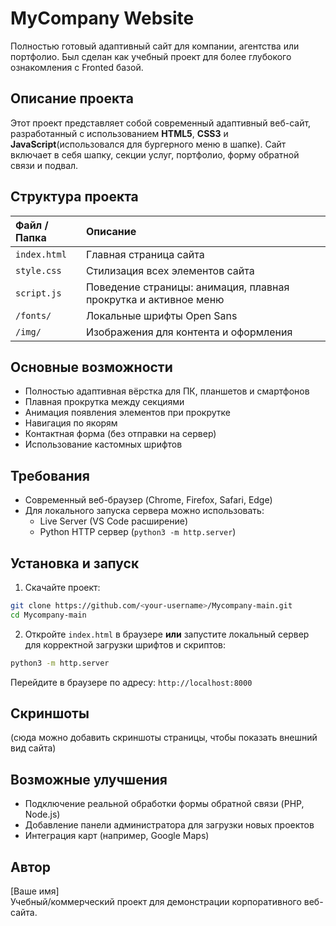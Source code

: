 
# MyCompany Website

Полностью готовый адаптивный сайт для компании, агентства или портфолио. Был сделан как учебный проект для более глубокого ознакомления с Fronted базой.

## Описание проекта

Этот проект представляет собой современный адаптивный веб-сайт, разработанный с использованием **HTML5**, **CSS3** и **JavaScript**(использовался для бургерного меню в шапке). Сайт включает в себя шапку, секции услуг, портфолио, форму обратной связи и подвал.

## Структура проекта

| Файл / Папка | Описание |
|:-------------|:---------|
| `index.html` | Главная страница сайта |
| `style.css` | Стилизация всех элементов сайта |
| `script.js` | Поведение страницы: анимация, плавная прокрутка и активное меню |
| `/fonts/` | Локальные шрифты Open Sans |
| `/img/` | Изображения для контента и оформления |

## Основные возможности

- Полностью адаптивная вёрстка для ПК, планшетов и смартфонов
- Плавная прокрутка между секциями
- Анимация появления элементов при прокрутке
- Навигация по якорям
- Контактная форма (без отправки на сервер)
- Использование кастомных шрифтов

## Требования

- Современный веб-браузер (Chrome, Firefox, Safari, Edge)
- Для локального запуска сервера можно использовать:
  - Live Server (VS Code расширение)
  - Python HTTP сервер (`python3 -m http.server`)

## Установка и запуск

1. Скачайте проект:

```bash
git clone https://github.com/<your-username>/Mycompany-main.git
cd Mycompany-main
```

2. Откройте `index.html` в браузере **или** запустите локальный сервер для корректной загрузки шрифтов и скриптов:

```bash
python3 -m http.server
```

Перейдите в браузере по адресу: `http://localhost:8000`

## Скриншоты

(сюда можно добавить скриншоты страницы, чтобы показать внешний вид сайта)

## Возможные улучшения

- Подключение реальной обработки формы обратной связи (PHP, Node.js)
- Добавление панели администратора для загрузки новых проектов
- Интеграция карт (например, Google Maps)

## Автор

[Ваше имя]  
Учебный/коммерческий проект для демонстрации корпоративного веб-сайта.
